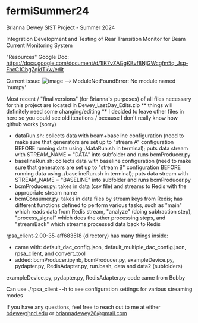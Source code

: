 # fermiSummer24
Brianna Dewey
SIST Project - Summer 2024

Integration Development and Testing of Rear Transition Monitor for Beam Current Monitoring System

"Resources" Google Doc: https://docs.google.com/document/d/1IK7vZAGgKBvf8NjGWcgfm5q_Jsp-FncC1CbgZqidTkw/edit

Current issue: ![image](https://github.com/user-attachments/assets/0ca50c99-b9a2-4d82-9948-e31c0533b203) --> ModuleNotFoundError: No module named 'numpy' 


Most recent / "final versions" (for Brianna's purposes) of all files necessary for this project are located in Dewey_LastDay_Edits.zip
** things will definitely need some changing/editing
** I decided to leave other files in here so you could see old iterations / because I don't really know how github works (sorry)
- dataRun.sh: collects data with beam+baseline configuration (need to make sure that generators are set up to "stream A" configuration BEFORE running data using ./dataRun.sh in terminal); puts data stream with STREAM_NAME = "DATA" into subfolder and runs bcmProducer.py
- baselineRun.sh: collects data with baseline configuration (need to make sure that generators are set up to "stream B" configuration BEFORE running data using ./baselineRun.sh in terminal); puts data stream with STREAM_NAME = "BASELINE" into subfolder and runs bcmProducer.py
- bcmProducer.py: takes in data (csv file) and streams to Redis with the appropriate stream name
- bcmConsumer.py: takes in data files by stream keys from Redis; has different functions defined to perform various tasks, such as "main" which reads data from Redis stream, "analyze" (doing subtraction step), "process_signal" which does the other processing steps, and "streamBack" which streams processed data back to Redis

rpsa_client-2.00-35-aff683518 (directory) has many things inside: 
- came with: default_dac_config.json, default_multiple_dac_config.json, rpsa_client, and convert_tool
- added: bcmProducer.ipynb, bcmProducer.py, exampleDevice.py, pydapter.py, RedisAdapter.py, run.bash, data and data2 (subfolders)

exampleDevice.py, pydapter.py, RedisAdapter.py code came from Bobby

Can use ./rpsa_client --h to see configuration settings for various streaming modes

If you have any questions, feel free to reach out to me at either bdewey@nd.edu or briannadewey26@gmail.com
